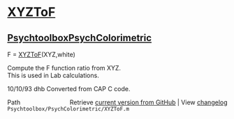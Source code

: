 # [XYZToF](XYZToF)
## [Psychtoolbox](Psychtoolbox)[PsychColorimetric](PsychColorimetric)

F = [XYZToF](XYZToF)(XYZ,white)  
  
Compute the F function ratio from XYZ.  
This is used in Lab calculations.  
  
10/10/93    dhb   Converted from CAP C code.  




<div class="code_header" style="text-align:right;">
  <span style="float:left;">Path&nbsp;&nbsp;</span> <span class="counter">Retrieve <a href=
  "https://raw.github.com/Psychtoolbox-3/Psychtoolbox-3/beta/Psychtoolbox/PsychColorimetric/XYZToF.m">current version from GitHub</a> | View <a href=
  "https://github.com/Psychtoolbox-3/Psychtoolbox-3/commits/beta/Psychtoolbox/PsychColorimetric/XYZToF.m">changelog</a></span>
</div>
<div class="code">
  <code>Psychtoolbox/PsychColorimetric/XYZToF.m</code>
</div>

